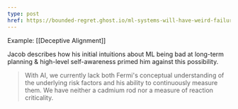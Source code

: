 ```yaml
---
type: post
href: https://bounded-regret.ghost.io/ml-systems-will-have-weird-failure-modes-2/
---
```


Example: [[Deceptive Alignment]]

Jacob describes how his initial intuitions about ML being bad at long-term planning & high-level self-awareness primed him against this possibility.

> With AI, we currently lack both Fermi's conceptual understanding of the underlying risk factors and his ability to continuously measure them. We have neither a cadmium rod nor a measure of reaction criticality.